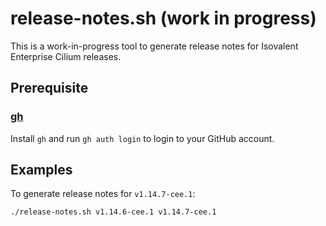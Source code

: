 # release-notes.sh (work in progress)

This is a work-in-progress tool to generate release notes for Isovalent
Enterprise Cilium releases.

## Prerequisite

### [gh](https://cli.github.com/)

Install `gh` and run `gh auth login` to login to your GitHub account.

## Examples

To generate release notes for `v1.14.7-cee.1`:

    ./release-notes.sh v1.14.6-cee.1 v1.14.7-cee.1
